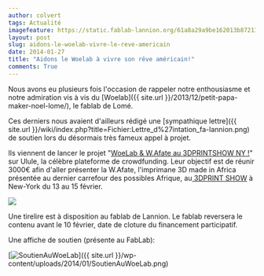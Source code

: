 ```yaml
---
author: colvert
tags: Actualité
imagefeature: https://static.fablab-lannion.org/61a8a29a9be162013b8721174f890ef1.png
layout: post
slug: aidons-le-woelab-vivre-le-reve-americain
date: 2014-01-27
title: "Aidons le Woelab à vivre son rêve américain!"
comments: True
---
```

Nous avons eu plusieurs fois l'occasion de rappeler notre enthousiasme et
notre admiration vis à vis du [Woelab]({{ site.url }}/2013/12/petit-papa-maker-noel-lome/), le fablab de Lomé.

Ces derniers nous avaient d'ailleurs rédigé une [sympathique
lettre]({{ site.url }}/wiki/index.php?title=Fichier:Lettre_d%27intation_fa-lannion.png)
de soutien lors du désormais très fameux appel à projet.

Ils viennent de lancer le projet "[WoeLab &amp; W.Afate au 3DPRINTSHOW NY
!](https://fr.ulule.com/woelab-wafate-3dprintshow/)" sur Ulule, la célèbre
plateforme de crowdfunding. Leur objectif est de réunir 3000€ afin d'aller
présenter la W.Afate, l'imprimane 3D made in Africa présentée au dernier
carrefour des possibles Afrique, au[ 3DPRINT SHOW](https://3dprintshow.com/) à
New-York du 13 au 15 février.

![](https://drfhlmcehrc34.cloudfront.net/cache/61/a8/61a8a29a9be162013b8721174f890ef1.png)

Une tirelire est à disposition au fablab de Lannion. Le fablab reversera le
contenu avant le 10 février, date de cloture du financement participatif.

Une affiche de soutien (présente au FabLab):

[![SoutienAuWoeLab](https://static.fablab-lannion.org/SoutienAuWoeLab-300x212.png)]({{ site.url }}/wp-content/uploads/2014/01/SoutienAuWoeLab.png)


